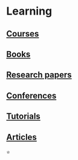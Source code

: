 # Learning

## [Courses](courses.md)

## [Books](books.md)

## [Research papers](research-papers.md)

## [Conferences](conferences.md)

## [Tutorials](tutorials.md)

## [Articles](articles.md)

:star:
